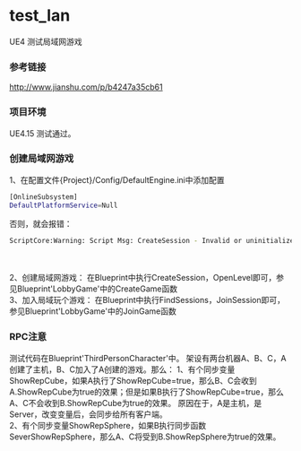 # test_lan
UE4 测试局域网游戏

### 参考链接
http://www.jianshu.com/p/b4247a35cb61

### 项目环境
UE4.15
测试通过。

### 创建局域网游戏
1、在配置文件{Project}/Config/DefaultEngine.ini中添加配置
``` bash
[OnlineSubsystem]
DefaultPlatformService=Null
```
否则，就会报错：
``` bash
ScriptCore:Warning: Script Msg: CreateSession - Invalid or uninitialized OnlineSubsystem
```
<br>
<br>
2、创建局域网游戏：
在Blueprint中执行CreateSession，OpenLevel即可，参见Blueprint'LobbyGame'中的CreateGame函数
<br>
3、加入局域玩个游戏：
在Blueprint中执行FindSessions，JoinSession即可，参见Blueprint'LobbyGame'中的JoinGame函数

### RPC注意
测试代码在Blueprint'ThirdPersonCharacter'中。
架设有两台机器A、B、C，A创建了主机，B、C加入了A创建的游戏。那么：
1、有个同步变量ShowRepCube，如果A执行了ShowRepCube=true，那么B、C会收到A.ShowRepCube为true的效果；但是如果B执行了ShowRepCube=true，那么A、C不会收到B.ShowRepCube为true的效果。
原因在于，A是主机，是Server，改变变量后，会同步给所有客户端。
<br>
2、有个同步变量ShowRepSphere，如果B执行同步函数SeverShowRepSphere，那么A、C将受到B.ShowRepSphere为true的效果。



